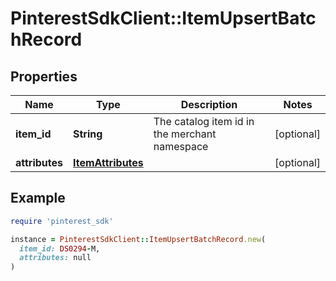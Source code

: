 # PinterestSdkClient::ItemUpsertBatchRecord

## Properties

| Name | Type | Description | Notes |
| ---- | ---- | ----------- | ----- |
| **item_id** | **String** | The catalog item id in the merchant namespace | [optional] |
| **attributes** | [**ItemAttributes**](ItemAttributes.md) |  | [optional] |

## Example

```ruby
require 'pinterest_sdk'

instance = PinterestSdkClient::ItemUpsertBatchRecord.new(
  item_id: DS0294-M,
  attributes: null
)
```

